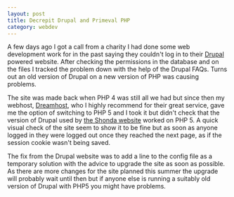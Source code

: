 ```yaml
---
layout: post
title: Decrepit Drupal and Primeval PHP
category: webdev
---
```


A few days ago I got a call from a charity I had done some web development work for in the past saying they couldn't log in to their [Drupal](http://drupal.org) powered website. After checking the permissions in the database and on the files I tracked the problem down with the help of the Drupal FAQs. Turns out an old version of Drupal on a new version of PHP was causing problems.

The site was made back when PHP 4 was still all we had but since then my webhost, [Dreamhost](http://www.dreamhost.com/r.cgi?433924), who I highly recommend for their great service, gave me the option of switching to PHP 5 and I took it but didn't check that the version of Drupal used by [the Shonda website](http://shonda.org.uk) worked on PHP 5. A quick visual check of the site seem to show it to be fine but as soon as anyone logged in they were logged out once they reached the next page, as if the session cookie wasn't being saved.

The fix from the Drupal website was to add a line to the config file as a temporary solution with the advice to upgrade the site as soon as possible. As there are more changes for the site planned this summer the upgrade will probably wait until then but if anyone else is running a suitably old version of Drupal with PHP5 you might have problems.
